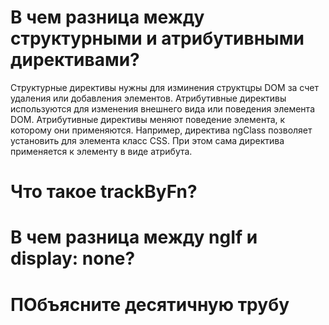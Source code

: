 

# В чем разница между структурными и атрибутивными директивами?

Структурные директивы нужны для изминения структцры DOM за счет удаления или добавления элементов.
Атрибутивные директивы используются для изменения внешнего вида или поведения элемента DOM.
Атрибутивные директивы меняют поведение элемента, к которому они применяются. Например, директива ngClass позволяет установить для элемента класс CSS. При этом сама директива применяется к элементу в виде атрибута.

# Что такое trackByFn?



# В чем разница между ngIf и display: none?


# ПОбъясните десятичную трубу



